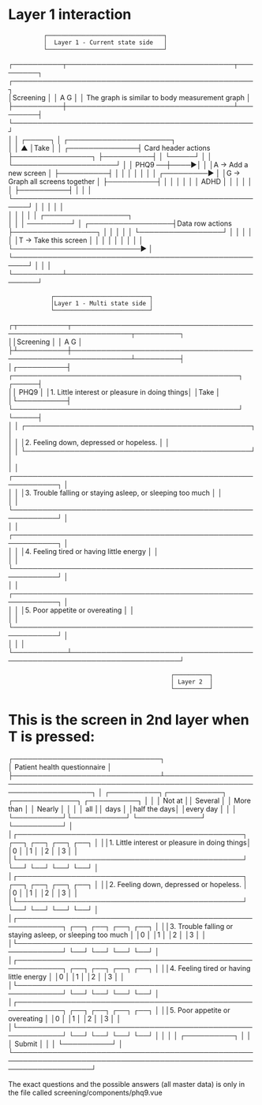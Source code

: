 Layer 1 interaction
===================

              ┌─────────────────────────────────┐                                                                 
              │  Layer 1 - Current state side   │                                                                 
              └─────────────────────────────────┘                                                                 
┌──────────┬──────────────────────────────────┬─────────┐  ┌─────────────────────────────────────────────────┐    
│Screening │                                  │  A  G   │  │ The graph is similar to body measurement graph  │    
├──────────┼──────────────────────────────────┴─────────┤  └─────────────────────────────────────────────────┘    
│          │                                    ┌─────┐ │                 ┌─────────────────────┐                 
│          │     ▲                              │Take │ │  ┌──────────────┤ Card header actions ├────────────────┐
├──────────┤     │                              └─────┘ │  │              └─────────────────────┘                │
│   PHQ9 ──┼────▶│                                      │  │A -> Add a new screen                                │
├──────────┤     │                                      │  │                                                     │
│          │     │            ┌─────────▶               │  │G -> Graph all screens together                      │
├──────────┤     │            │                         │  │                                                     │
│   ADHD   │     │            │                         │  │                                                     │
├──────────┤     │            │                         │  └─────────────────────────────────────────────────────┘
│          │     │            │                         │                                                         
│          │     │            │                         │                    ┌─────────────────┐                  
│          │     │   ─────────┘                         │  ┌─────────────────┤Data row actions ├─────────────────┐
│          │     │                                      │  │                 └─────────────────┘                 │
│          │     │                                      │  │T -> Take this screen                                │
│          │     │                                      │  │                                                     │
│          │     └──────────────────────────▶           │  └─────────────────────────────────────────────────────┘
│          │                                            │                                                         
└──────────┴────────────────────────────────────────────┘                                                         
                                                                                                                  
                ┌───────────────────────────┐                                                                     
                │Layer 1 - Multi state side │                                                                     
                └───────────────────────────┘                                                                     
                                                                                                                  
                                                                                                                  
┌┬──────────┬──────────────────────────────────────────────────────────────┬─────────┐                            
││Screening │                                                              │  A  G   │                            
├┴──────────┼──────────────────────────────────────────────────────────────┴─────────┤                            
│┌──────────┤   ┌──────────────────────────────────────────────┐               ┌─────┤                            
││   PHQ9   │   │1. Little interest or pleasure in doing things│               │Take │                            
│└──────────┤   └──────────────────────────────────────────────┘               └─────┤                            
│           │   ┌──────────────────────────────────────────────┐                     │                            
│           │   │2. Feeling down, depressed or hopeless.       │                     │                            
│           │   └──────────────────────────────────────────────┘                     │                            
│           │   ┌───────────────────────────────────────────────────────────┐        │                            
│           │   │3. Trouble falling or staying asleep, or sleeping too much │        │                            
│           │   └───────────────────────────────────────────────────────────┘        │                            
│           │   ┌───────────────────────────────────────────────────────────┐        │                            
│           │   │4. Feeling tired or having little energy                   │        │                            
│           │   └───────────────────────────────────────────────────────────┘        │                            
│           │   ┌───────────────────────────────────────────────────────────┐        │                            
│           │   │5. Poor appetite or overeating                             │        │                            
│           │   └───────────────────────────────────────────────────────────┘        │                            
│           │                                                                        │                            
└───────────┴────────────────────────────────────────────────────────────────────────┘                            
                                                                                                                  
                                                  ┌──────────┐                                                    
                                                  │ Layer 2  │                                                    
                                                  └──────────┘                                                    
                                                                                                                      

This is the screen in 2nd layer when T is pressed:
==================================================
                                                                                                                      
                                                                                                                      
┌──────────────────────────────┐                                                                                      
│ Patient health questionnaire │                                                                                      
├──────────────────────────────┴─────────────────────────────────────────────────────────────────────────────────────┐
│                                                             ┌──────────┐┌───────────┐ ┌─────────────┐ ┌──────────┐ │
│                                                             │  Not at  ││  Several  │ │  More than  │ │  Nearly  │ │
│                                                             │   all    ││   days    │ │half the days│ │every day │ │
│                                                             └──────────┘└───────────┘ └─────────────┘ └──────────┘ │
│┌──────────────────────────────────────────────┐                 ┌──┐       ┌──┐            ┌──┐           ┌──┐     │
││1. Little interest or pleasure in doing things│                 │0 │       │1 │            │2 │           │3 │     │
│└──────────────────────────────────────────────┘                 └──┘       └──┘            └──┘           └──┘     │
│┌──────────────────────────────────────────────┐                 ┌──┐       ┌──┐            ┌──┐           ┌──┐     │
││2. Feeling down, depressed or hopeless.       │                 │0 │       │1 │            │2 │           │3 │     │
│└──────────────────────────────────────────────┘                 └──┘       └──┘            └──┘           └──┘     │
│┌───────────────────────────────────────────────────────────┐    ┌──┐       ┌──┐            ┌──┐           ┌──┐     │
││3. Trouble falling or staying asleep, or sleeping too much │    │0 │       │1 │            │2 │           │3 │     │
│└───────────────────────────────────────────────────────────┘    └──┘       └──┘            └──┘           └──┘     │
│┌───────────────────────────────────────────────────────────┐    ┌──┐       ┌──┐            ┌──┐           ┌──┐     │
││4. Feeling tired or having little energy                   │    │0 │       │1 │            │2 │           │3 │     │
│└───────────────────────────────────────────────────────────┘    └──┘       └──┘            └──┘           └──┘     │
│┌───────────────────────────────────────────────────────────┐    ┌──┐       ┌──┐            ┌──┐           ┌──┐     │
││5. Poor appetite or overeating                             │    │0 │       │1 │            │2 │           │3 │     │
│└───────────────────────────────────────────────────────────┘    └──┘       └──┘            └──┘           └──┘     │
│                                                                                                                    │
│                                                                                  ┌──────────┐                      │
│                                                                                  │  Submit  │                      │
│                                                                                  └──────────┘                      │
└────────────────────────────────────────────────────────────────────────────────────────────────────────────────────┘


The exact questions and the possible answers (all master data) is only in the file called screening/components/phq9.vue